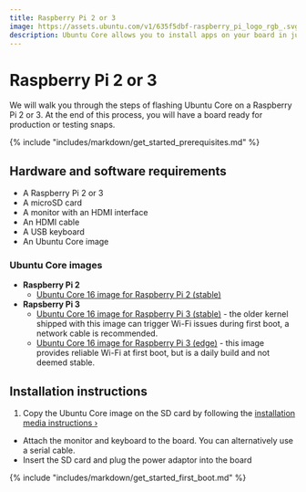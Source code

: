 ```yaml
---
title: Raspberry Pi 2 or 3
image: https://assets.ubuntu.com/v1/635f5dbf-raspberry_pi_logo_rgb_.svg?fmt=png&w=90
description: Ubuntu Core allows you to install apps on your board in just a few clicks.
---
```

# Raspberry Pi 2 or 3

We will walk you through the steps of flashing Ubuntu Core on a Raspberry Pi 2 or 3. At the end of this process, you will have a board ready for production or testing snaps.

{% include "includes/markdown/get_started_prerequisites.md" %}

## Hardware and software requirements

  * A Raspberry Pi 2 or 3
  * A microSD card
  * A monitor with an HDMI interface
  * An HDMI cable
  * A USB keyboard
  * An Ubuntu Core image

### Ubuntu Core images

 * **Raspberry Pi 2**
    * [Ubuntu Core 16 image for Raspberry Pi 2 (stable)](http://cdimage.ubuntu.com/ubuntu-core/16/stable/current/ubuntu-core-16-pi2.img.xz)
 * **Rapsberry Pi 3**
    * [Ubuntu Core 16 image for Raspberry Pi 3 (stable)](http://cdimage.ubuntu.com/ubuntu-core/16/stable/current/ubuntu-core-16-pi3.img.xz) - the older kernel shipped with this image can trigger Wi-Fi issues during first boot, a network cable is recommended.
    * [Ubuntu Core 16 image for Raspberry Pi 3 (edge)](http://cdimage.ubuntu.com/ubuntu-core/16/edge/current/ubuntu-core-16-armhf+raspi3.img.xz) - this image provides reliable Wi-Fi at first boot, but is a daily build and not deemed stable.

## Installation instructions

 1. Copy the Ubuntu Core image on the SD card by following the [installation media instructions&nbsp;&rsaquo;](/core/get-started/installation-medias)
 * Attach the monitor and keyboard to the board. You can alternatively use a serial cable.
 * Insert the SD card and plug the power adaptor into the board

{% include "includes/markdown/get_started_first_boot.md" %}
